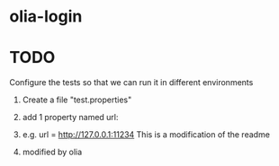 # olia-login


# TODO
Configure the tests so that we can run it in different environments

1. Create a file "test.properties"
2. add 1 property named url: 

3. e.g. url = http://127.0.0.1:11234
This is a modification of the readme
4. modified by olia

